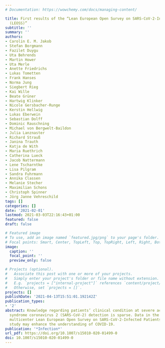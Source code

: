 ```yaml
---
# Documentation: https://wowchemy.com/docs/managing-content/

title: First results of the “Lean European Open Survey on SARS-CoV-2-Infected Patients
  (LEOSS)”
subtitle: ''
summary: ''
authors:
- Carolin E. M. Jakob
- Stefan Borgmann
- Fazilet Duygu
- Uta Behrends
- Martin Hower
- Uta Merle
- Anette Friedrichs
- Lukas Tometten
- Frank Hanses
- Norma Jung
- Siegbert Rieg
- Kai Wille
- Beate Grüner
- Hartwig Klinker
- Nicole Gersbacher-Runge
- Kerstin Hellwig
- Lukas Eberwein
- Sebastian Dolff
- Dominic Rauschning
- Michael von Bergwelt-Baildon
- Julia Lanznaster
- Richard Strauß
- Janina Trauth
- Katja de With
- Maria Ruethrich
- Catherina Lueck
- Jacob Nattermann
- Lene Tscharntke
- Lisa Pilgram
- Sandra Fuhrmann
- Annika Classen
- Melanie Stecher
- Maximilian Schons
- Christoph Spinner
- Jörg Janne Vehreschild
tags: []
categories: []
date: '2021-02-01'
lastmod: 2021-03-03T22:16:43+01:00
featured: false
draft: false

# Featured image
# To use, add an image named `featured.jpg/png` to your page's folder.
# Focal points: Smart, Center, TopLeft, Top, TopRight, Left, Right, BottomLeft, Bottom, BottomRight.
image:
  caption: ''
  focal_point: ''
  preview_only: false

# Projects (optional).
#   Associate this post with one or more of your projects.
#   Simply enter your project's folder or file name without extension.
#   E.g. `projects = ["internal-project"]` references `content/project/deep-learning/index.md`.
#   Otherwise, set `projects = []`.
projects: []
publishDate: '2021-04-13T15:51:01.192142Z'
publication_types:
- '2'
abstract: Knowledge regarding patients’ clinical condition at severe acute respiratory
  syndrome coronavirus 2 (SARS-CoV-2) detection is sparse. Data in the international,
  multicenter Lean European Open Survey on SARS-CoV-2-Infected Patients (LEOSS) cohort
  study may enhance the understanding of COVID-19.
publication: '*Infection*'
url_pdf: https://doi.org/10.1007/s15010-020-01499-0
doi: 10.1007/s15010-020-01499-0
---
```

